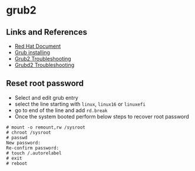 # grub2

## Links and References
 * [Red Hat Document](https://docs.redhat.com/en/documentation/red_hat_enterprise_linux/8/html/managing_monitoring_and_updating_the_kernel/assembly_making-temporary-changes-to-the-grub-menu_managing-monitoring-and-updating-the-kernel#introduction-to-grub2_assembly_making-temporary-changes-to-the-grub-menu)
 * [Grub installing](https://help.ubuntu.com/community/Grub2/Installing)
 * [Grub2 Troubleshooting](https://help.ubuntu.com/community/Grub2/Troubleshooting)
 * [Grubd2 Troubleshooting](https://www.linuxfoundation.org/blog/blog/classic-sysadmin-how-to-rescue-a-non-booting-grub-2-on-linux)

## Reset root password
 * Select and edit grub entry
 * select the line starting with `linux`, `linux16` or `linuxefi`
 * go to end of the line and add `rd.break`
 * Once the system booted perform below steps to recover root password
 ```shell
 # mount -o remount,rw /sysroot
 # chroot /sysroot
 # passwd
 New password:
 Re-confirm password:
 # touch /.autorelabel
 # exit
 # reboot
 ```

